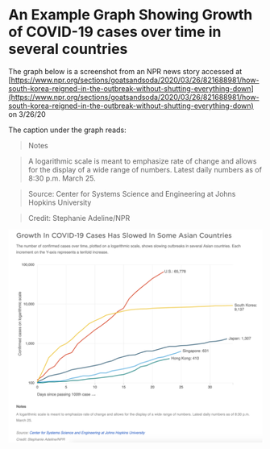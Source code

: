 # An Example Graph Showing Growth of COVID-19 cases over time in several countries

The graph below is a screenshot from an NPR news story accessed at 
[https://www.npr.org/sections/goatsandsoda/2020/03/26/821688981/how-south-korea-reigned-in-the-outbreak-without-shutting-everything-down](https://www.npr.org/sections/goatsandsoda/2020/03/26/821688981/how-south-korea-reigned-in-the-outbreak-without-shutting-everything-down)
on 3/26/20

The caption under the graph reads:
> Notes

> A logarithmic scale is meant to emphasize rate of change and allows for the display of a wide range of numbers. Latest daily numbers as of 8:30 p.m. March 25.

> Source: Center for Systems Science and Engineering at Johns Hopkins University

> Credit: Stephanie Adeline/NPR


![growth of COVID-19 in several Asian countries compared to the U.S.](SpreadOfCOVID-19inAsianCountries.png)
